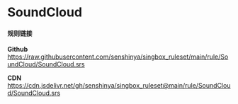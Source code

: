 # SoundCloud

#### 规则链接

**Github**
https://raw.githubusercontent.com/senshinya/singbox_ruleset/main/rule/SoundCloud/SoundCloud.srs

**CDN**
https://cdn.jsdelivr.net/gh/senshinya/singbox_ruleset@main/rule/SoundCloud/SoundCloud.srs